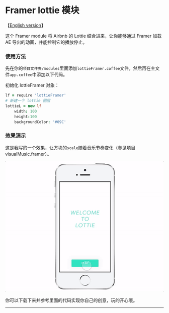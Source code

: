 # Framer lottie 模块
【[English version](#a-framer-module-to-visualize-music)】

这个 Framer module 将 Airbnb 的 Lottie 结合进来，让你能够通过 Framer 加载 AE 导出的动画，并能控制它的播放停止。

### 使用方法

先在你的`项目文件夹/modules`里面添加`lottieFramer.coffee`文件，然后再在主文件`app.coffee`中添加以下代码。

初始化 lottieFramer 对象：

```CoffeeScript
lf = require 'lottieFramer'
# 新建一个 lottie 图层
lottieL = new lf
	width: 100
	height:100
	backgroundColor: '#09C'
```

### 效果演示

这是我写的一个效果，让方块的`scale`随着音乐节奏变化（参见项目visualMusic.framer）。

![](demo.gif)

你可以下载下来并参考里面的代码实现你自己的创意，玩的开心哦。

____
